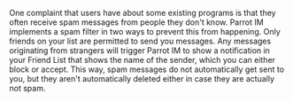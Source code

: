 One complaint that users have about some existing programs is that they often receive spam messages from people they don't know.  Parrot IM implements a spam filter in two ways to prevent this from happening. Only friends on your list are permitted to send you messages. Any messages originating from strangers will trigger Parrot IM to show a notification in your Friend List that shows the name of the sender, which you can either block or accept. This way, spam messages do not automatically get sent to you, but they aren't automatically deleted either in case they are actually not spam.